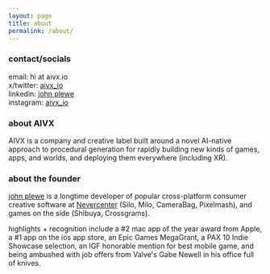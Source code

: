 ```yaml
---
layout: page
title: about
permalink: /about/
---
```


### contact/socials

email: hi at aivx.io  
x/twitter: [aivx_io](https://www.x.com/aivx_io)  
linkedin: [john plewe](https://www.linkedin.com/in/johnplewe/)   
instagram: [aivx_io](https://www.instagram.com/aivx_io)  


### about AIVX

AIVX is a company and creative label built around a novel AI-native approach to procedural generation for rapidly building new kinds of games, apps, and worlds, and deploying them everywhere (including XR).

### about the founder

[john plewe](https://www.linkedin.com/in/johnplewe/) is a longtime developer of popular cross-platform consumer creative software at [Nevercenter](https://nevercenter.com) (Silo, Milo, CameraBag, Pixelmash), and games on the side (Shibuya, Crossgrams). 

highlights + recognition include a #2 mac app of the year award from Apple, a #1 app on the ios app store, an Epic Games MegaGrant, a PAX 10 Indie Showcase selection, an IGF honorable mention for best mobile game, and being ambushed with job offers from Valve's Gabe Newell in his office full of knives.